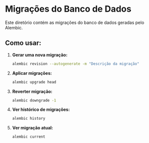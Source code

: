 # Migrações do Banco de Dados

Este diretório contém as migrações do banco de dados geradas pelo Alembic.

## Como usar:

1. **Gerar uma nova migração:**
   ```bash
   alembic revision --autogenerate -m "Descrição da migração"
   ```

2. **Aplicar migrações:**
   ```bash
   alembic upgrade head
   ```

3. **Reverter migração:**
   ```bash
   alembic downgrade -1
   ```

4. **Ver histórico de migrações:**
   ```bash
   alembic history
   ```

5. **Ver migração atual:**
   ```bash
   alembic current
   ```
